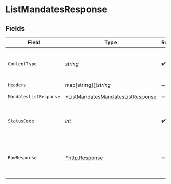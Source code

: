 # ListMandatesResponse


## Fields

| Field                                                                                            | Type                                                                                             | Required                                                                                         | Description                                                                                      |
| ------------------------------------------------------------------------------------------------ | ------------------------------------------------------------------------------------------------ | ------------------------------------------------------------------------------------------------ | ------------------------------------------------------------------------------------------------ |
| `ContentType`                                                                                    | *string*                                                                                         | :heavy_check_mark:                                                                               | HTTP response content type for this operation                                                    |
| `Headers`                                                                                        | map[string][]*string*                                                                            | :heavy_minus_sign:                                                                               | N/A                                                                                              |
| `MandatesListResponse`                                                                           | [*ListMandatesMandatesListResponse](../../models/operations/listmandatesmandateslistresponse.md) | :heavy_minus_sign:                                                                               | Mandates list                                                                                    |
| `StatusCode`                                                                                     | *int*                                                                                            | :heavy_check_mark:                                                                               | HTTP response status code for this operation                                                     |
| `RawResponse`                                                                                    | [*http.Response](https://pkg.go.dev/net/http#Response)                                           | :heavy_minus_sign:                                                                               | Raw HTTP response; suitable for custom response parsing                                          |